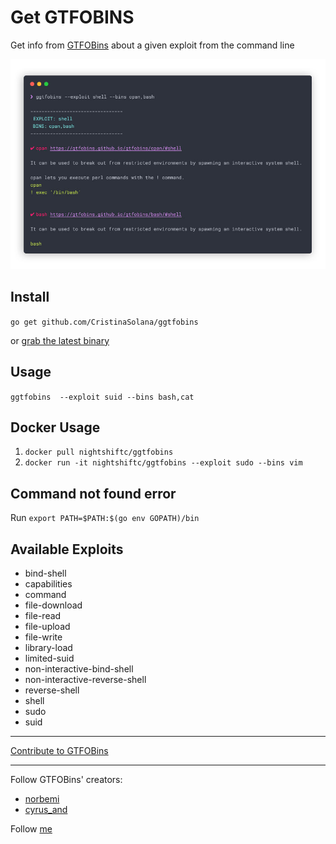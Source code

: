 # Get GTFOBINS
Get info from [GTFOBins](https://gtfobins.github.io/) about a given exploit from the command line

![Image of GGTFOBINS](ggtfobins-screenshot.jpg)

## Install
`go get github.com/CristinaSolana/ggtfobins`

or [grab the latest binary](https://github.com/CristinaSolana/ggtfobins/releases)

## Usage
`ggtfobins  --exploit suid --bins bash,cat`

## Docker Usage
1. `docker pull nightshiftc/ggtfobins`
2. `docker run -it nightshiftc/ggtfobins --exploit sudo --bins vim`

## Command not found error
Run `export PATH=$PATH:$(go env GOPATH)/bin`

## Available Exploits
- bind-shell
- capabilities
- command
- file-download
- file-read
- file-upload
- file-write
- library-load
- limited-suid
- non-interactive-bind-shell
- non-interactive-reverse-shell
- reverse-shell
- shell
- sudo
- suid

---

[Contribute to GTFOBins](https://gtfobins.github.io/contribute/)

---

Follow GTFOBins' creators:
- [norbemi](https://twitter.com/norbemi)
- [cyrus_and](https://twitter.com/cyrus_and)

Follow [me](https://twitter.com/0xStoek)
